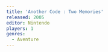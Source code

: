 ```yaml
---
title: 'Another Code : Two Memories'
released: 2005
editor: Nintendo
players: 1
genres:
  - Aventure
---
```

